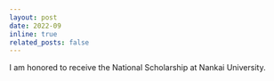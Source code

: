 ```yaml
---
layout: post
date: 2022-09
inline: true
related_posts: false
---
```


I am honored to receive the National Scholarship at Nankai University.
